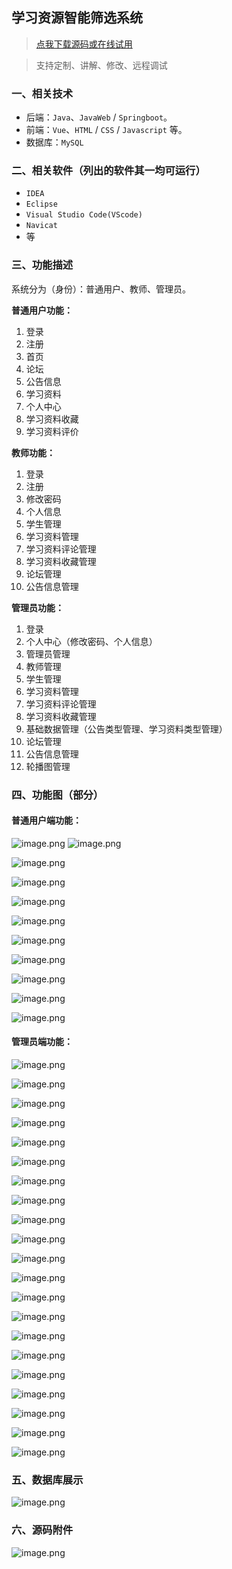 ## 学习资源智能筛选系统

> [点我下载源码或在线试用](https://www.notmaker.com/detail/ca59c338f22241e2883a3473de189ca0/ghb20250810) 

> 支持定制、讲解、修改、远程调试

### 一、相关技术
- 后端：`Java`、`JavaWeb` / `Springboot`。
- 前端：`Vue`、`HTML` / `CSS` / `Javascript` 等。
- 数据库：`MySQL`

### 二、相关软件（列出的软件其一均可运行）
- `IDEA`
- `Eclipse`
- `Visual Studio Code(VScode)`
- `Navicat`
- 等

### 三、功能描述
系统分为（身份）：普通用户、教师、管理员。

**普通用户功能：**
1. 登录
2. 注册
3. 首页
4. 论坛
5. 公告信息
6. 学习资料
7. 个人中心
8. 学习资料收藏
9. 学习资料评价

**教师功能：**
1. 登录
2. 注册
3. 修改密码
4. 个人信息
5. 学生管理
6. 学习资料管理
7. 学习资料评论管理
8. 学习资料收藏管理
9. 论坛管理
10. 公告信息管理



**管理员功能：**
1. 登录
2. 个人中心（修改密码、个人信息）
3. 管理员管理
4. 教师管理
5. 学生管理
6. 学习资料管理
7. 学习资料评论管理
8. 学习资料收藏管理
9. 基础数据管理（公告类型管理、学习资料类型管理）
10. 论坛管理
11. 公告信息管理
12. 轮播图管理

### 四、功能图（部分）

#### 普通用户端功能：
![image.png](https://store.ptcc9.top/notmaker/user_upload/23e90a2b7e1a4a0d897ed19f76c3e366/2025-01-07%2019:58:10_image.png)
![image.png](https://store.ptcc9.top/notmaker/user_upload/23e90a2b7e1a4a0d897ed19f76c3e366/2025-01-07%2019:58:33_image.png)

![image.png](https://store.ptcc9.top/notmaker/user_upload/23e90a2b7e1a4a0d897ed19f76c3e366/2025-01-07%2019:58:38_image.png)

![image.png](https://store.ptcc9.top/notmaker/user_upload/23e90a2b7e1a4a0d897ed19f76c3e366/2025-01-07%2019:58:53_image.png)

![image.png](https://store.ptcc9.top/notmaker/user_upload/23e90a2b7e1a4a0d897ed19f76c3e366/2025-01-07%2019:58:58_image.png)

![image.png](https://store.ptcc9.top/notmaker/user_upload/23e90a2b7e1a4a0d897ed19f76c3e366/2025-01-07%2019:59:03_image.png)

![image.png](https://store.ptcc9.top/notmaker/user_upload/23e90a2b7e1a4a0d897ed19f76c3e366/2025-01-07%2019:59:14_image.png)

![image.png](https://store.ptcc9.top/notmaker/user_upload/23e90a2b7e1a4a0d897ed19f76c3e366/2025-01-07%2019:59:19_image.png)

![image.png](https://store.ptcc9.top/notmaker/user_upload/23e90a2b7e1a4a0d897ed19f76c3e366/2025-01-07%2019:59:27_image.png)

![image.png](https://store.ptcc9.top/notmaker/user_upload/23e90a2b7e1a4a0d897ed19f76c3e366/2025-01-07%2019:59:34_image.png)

![image.png](https://store.ptcc9.top/notmaker/user_upload/23e90a2b7e1a4a0d897ed19f76c3e366/2025-01-07%2019:59:38_image.png)

#### 管理员端功能：
![image.png](https://store.ptcc9.top/notmaker/user_upload/23e90a2b7e1a4a0d897ed19f76c3e366/2025-01-07%2019:59:55_image.png)

![image.png](https://store.ptcc9.top/notmaker/user_upload/23e90a2b7e1a4a0d897ed19f76c3e366/2025-01-07%2019:59:58_image.png)

![image.png](https://store.ptcc9.top/notmaker/user_upload/23e90a2b7e1a4a0d897ed19f76c3e366/2025-01-07%2020:00:04_image.png)

![image.png](https://store.ptcc9.top/notmaker/user_upload/23e90a2b7e1a4a0d897ed19f76c3e366/2025-01-07%2020:00:11_image.png)

![image.png](https://store.ptcc9.top/notmaker/user_upload/23e90a2b7e1a4a0d897ed19f76c3e366/2025-01-07%2020:00:17_image.png)

![image.png](https://store.ptcc9.top/notmaker/user_upload/23e90a2b7e1a4a0d897ed19f76c3e366/2025-01-07%2020:00:22_image.png)

![image.png](https://store.ptcc9.top/notmaker/user_upload/23e90a2b7e1a4a0d897ed19f76c3e366/2025-01-07%2020:00:29_image.png)

![image.png](https://store.ptcc9.top/notmaker/user_upload/23e90a2b7e1a4a0d897ed19f76c3e366/2025-01-07%2020:00:35_image.png)

![image.png](https://store.ptcc9.top/notmaker/user_upload/23e90a2b7e1a4a0d897ed19f76c3e366/2025-01-07%2020:00:48_image.png)

![image.png](https://store.ptcc9.top/notmaker/user_upload/23e90a2b7e1a4a0d897ed19f76c3e366/2025-01-07%2020:00:56_image.png)

![image.png](https://store.ptcc9.top/notmaker/user_upload/23e90a2b7e1a4a0d897ed19f76c3e366/2025-01-07%2020:01:01_image.png)

![image.png](https://store.ptcc9.top/notmaker/user_upload/23e90a2b7e1a4a0d897ed19f76c3e366/2025-01-07%2020:01:09_image.png)

![image.png](https://store.ptcc9.top/notmaker/user_upload/23e90a2b7e1a4a0d897ed19f76c3e366/2025-01-07%2020:01:18_image.png)

![image.png](https://store.ptcc9.top/notmaker/user_upload/23e90a2b7e1a4a0d897ed19f76c3e366/2025-01-07%2020:01:23_image.png)

![image.png](https://store.ptcc9.top/notmaker/user_upload/23e90a2b7e1a4a0d897ed19f76c3e366/2025-01-07%2020:01:33_image.png)

![image.png](https://store.ptcc9.top/notmaker/user_upload/23e90a2b7e1a4a0d897ed19f76c3e366/2025-01-07%2020:01:37_image.png)

![image.png](https://store.ptcc9.top/notmaker/user_upload/23e90a2b7e1a4a0d897ed19f76c3e366/2025-01-07%2020:01:44_image.png)

![image.png](https://store.ptcc9.top/notmaker/user_upload/23e90a2b7e1a4a0d897ed19f76c3e366/2025-01-07%2020:01:52_image.png)

![image.png](https://store.ptcc9.top/notmaker/user_upload/23e90a2b7e1a4a0d897ed19f76c3e366/2025-01-07%2020:01:57_image.png)

![image.png](https://store.ptcc9.top/notmaker/user_upload/23e90a2b7e1a4a0d897ed19f76c3e366/2025-01-07%2020:02:02_image.png)

![image.png](https://store.ptcc9.top/notmaker/user_upload/23e90a2b7e1a4a0d897ed19f76c3e366/2025-01-07%2020:02:07_image.png)
### 五、数据库展示
![image.png](https://store.ptcc9.top/notmaker/user_upload/23e90a2b7e1a4a0d897ed19f76c3e366/2025-01-07%2020:02:17_image.png)
### 六、源码附件
![image.png](https://store.ptcc9.top/notmaker/user_upload/23e90a2b7e1a4a0d897ed19f76c3e366/2025-01-07%2020:05:06_image.png)


